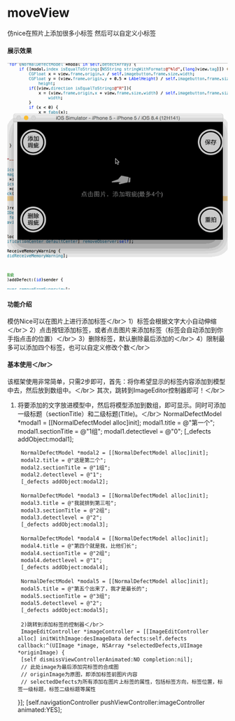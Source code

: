 # moveView
仿nice在照片上添加很多小标签 然后可以自定义小标签
#### 展示效果
![Aaron Swartz](https://github.com/DongDongDongDong/moveView/blob/master/flash.gif?raw=true)

#### 功能介绍
模仿Nice可以在图片上进行添加标签＜/br＞
1）标签会根据文字大小自动伸缩＜/br＞
2）点击按钮添加标签，或者点击图片来添加标签（标签会自动添加到你手指点击的位置）＜/br＞
3）删除标签，默认删除最后添加的＜/br＞
4）限制最多可以添加四个标签，也可以自定义修改个数＜/br＞

#### 基本使用＜/br＞
   该框架使用非常简单，只需2步即可，首先：将你希望显示的标签内容添加到模型中去，然后放到数组中。＜/br＞
   其次，跳转到ImageEditor控制器即可！＜/br＞
1) 将要添加的文字放进模型中，然后将模型添加到数组，即可显示。同时可添加一级标题（sectionTitle）和二级标题(Title)。＜/br＞
        NormalDefectModel *modal1 = [[NormalDefectModel alloc]init];
        modal1.title = @"第一个";
        modal1.sectionTitle = @"1组";
        modal1.detectlevel = @"0";
        [_defects addObject:modal1];

        NormalDefectModel *modal2 = [[NormalDefectModel alloc]init];
        modal2.title = @"这是第二个";
        modal2.sectionTitle = @"1组";
        modal2.detectlevel = @"1";
        [_defects addObject:modal2];

        NormalDefectModel *modal3 = [[NormalDefectModel alloc]init];
        modal3.title = @"我就排到第三啦";
        modal3.sectionTitle = @"2组";
        modal3.detectlevel = @"2";
        [_defects addObject:modal3];

        NormalDefectModel *modal4 = [[NormalDefectModel alloc]init];
        modal4.title = @"第四个就是我，比他们长";
        modal4.sectionTitle = @"2组";
        modal4.detectlevel = @"1";
        [_defects addObject:modal4];

        NormalDefectModel *modal5 = [[NormalDefectModel alloc]init];
        modal5.title = @"第五个出来了，我才是最长的";
        modal5.sectionTitle = @"3组";
        modal5.detectlevel = @"2";
        [_defects addObject:modal5];
        
        2)跳转到添加标签的控制器＜/br＞
        ImageEditController *imageController = [[ImageEditController alloc] initWithImage:desImageData defects:self.defects          callback:^(UIImage *image, NSArray *selectedDefects,UIImage *originImage) {
        [self dismissViewControllerAnimated:NO completion:nil];
        // 此处image为最后添加完标签的合成图
        // originImage为原图，即添加标签前图片内容
        // selectedDefects为所有添加在图片上标签的属性，包括标签方向，标签位置，标签一级标题，标签二级标题等属性
        
    }];
    [self.navigationController pushViewController:imageController animated:YES];
